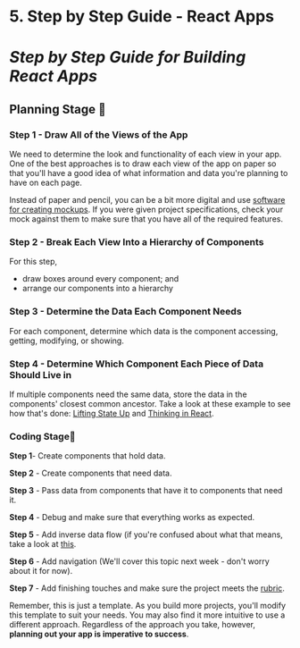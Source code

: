 # 5. Step by Step Guide - React Apps



# *Step by Step Guide for Building React Apps*

## Planning Stage  📐

### Step 1 - Draw All of the Views of the App

We need to determine the look and functionality of each view in your  app. One of the best approaches is to draw each view of the app on paper so that you'll have a good idea of what information and data you're  planning to have on each page.

Instead of paper and pencil, you can be a bit more digital and use [software for creating mockups](https://codingsans.com/blog/mockup-tools). If you were given project specifications, check your mock against them  to make sure that you have all of the required features. 

### Step 2 - Break Each View Into a Hierarchy of Components

For this step,

- draw boxes around every component; and
- arrange our components into a hierarchy

### Step 3 - Determine the Data Each Component Needs

For each component, determine which data is the component accessing, getting, modifying, or showing.

### Step 4  - Determine Which Component Each Piece of Data Should Live in

If multiple components need the same data, store the data in the  components' closest common ancestor. Take a look at these example to see how that's done: [Lifting State Up](https://reactjs.org/docs/lifting-state-up.html) and [Thinking in React](https://reactjs.org/docs/thinking-in-react.html).

### Coding Stage🔨

**Step 1**- Create components that hold data.

**Step 2** - Create components that need data.

**Step 3** - Pass data from components that have it to components that need it.

**Step 4** - Debug and make sure that everything works as expected.

**Step 5** - Add inverse data flow (if you're confused about what that means, take a look at [this](https://reactjs.org/docs/thinking-in-react.html).

**Step 6** - Add navigation (We'll cover this topic next week - don't worry about it for now).

**Step 7** - Add finishing touches and make sure the project meets the [rubric](https://review.udacity.com/#!/rubrics/918/view).

Remember, this is just a template. As you build more projects, you'll modify this template to suit your needs. You may also find it more  intuitive to use a different approach. Regardless of the approach you  take, however, **planning out your app is imperative to success**. 